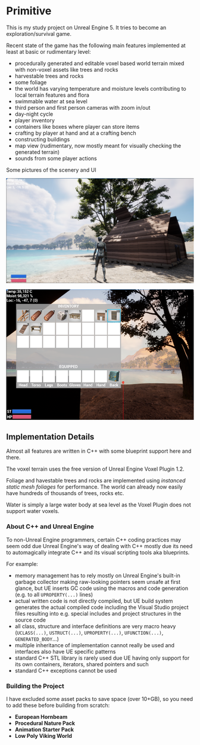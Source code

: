 # Primitive

This is my study project on Unreal Engine 5. It tries to become an exploration/survival game.

Recent state of the game has the following main features implemented at least at basic or rudimentary level:

- procedurally generated and editable voxel based world terrain mixed with non-voxel assets like trees and rocks
- harvestable trees and rocks
- some foliage
- the world has varying temperature and moisture levels contributing to local terrain features and flora
- swimmable water at sea level
- third person and first person cameras with zoom in/out
- day-night cycle
- player inventory
- containers like boxes where player can store items
- crafting by player at hand and at a crafting bench
- constructing buildings
- map view (rudimentary, now mostly meant for visually checking the generated terrain)
- sounds from some player actions

Some pictures of the scenery and UI

![Beach House](docs/beach-house.png)

![Inventory UI](docs/inventory.png)


## Implementation Details

Almost all features are written in C++ with some blueprint support here and there.

The voxel terrain uses the free version of Unreal Engine Voxel Plugin 1.2.

Foliage and havestable trees and rocks are implemented using *instanced static mesh foliages* for performance. The world can already now easily have hundreds of thousands of trees, rocks etc.

Water is simply a large water body at sea level as the Voxel Plugin does not support water voxels.


### About C++ and Unreal Engine

To non-Unreal Engine programmers, certain C++ coding practices may seem odd due Unreal Engine's way of dealing with C++ mostly due its need to automagically integrate C++ and its visual scripting tools aka blueprints.

For example:

- memory management has to rely mostly on Unreal Engine's built-in garbage collector making raw-looking pointers seem unsafe at first glance, but UE inserts GC code using the macros and code generation (e.g. to all ```UPROPERTY(...)``` lines)
- actual written code is not directly compiled, but UE build system generates the actual compiled code including the Visual Studio project files resulting into e.g. special includes and project structures in the source code
- all class, structure and interface definitions are very macro heavy (```UCLASS(...)```, ```USTRUCT(...)```, ```UPROPERTY(...)```, ```UFUNCTION(...)```, ```GENERATED_BODY```...)
- multiple inheritance of implementation cannot really be used and interfaces also have UE specific patterns
- standard C++ STL library is rarely used due UE having only support for its own containers, iterators, shared pointers and such
- standard C++ exceptions cannot be used


### Building the Project

I have excluded some asset packs to save space (over 10+GB), so you need to add these before building from scratch:
- **European Hornbeam**
- **Procedural Nature Pack**
- **Animation Starter Pack**
- **Low Poly Viking World**
